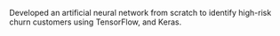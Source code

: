 Developed an artificial neural network from scratch to identify high-risk churn customers using TensorFlow, and Keras.